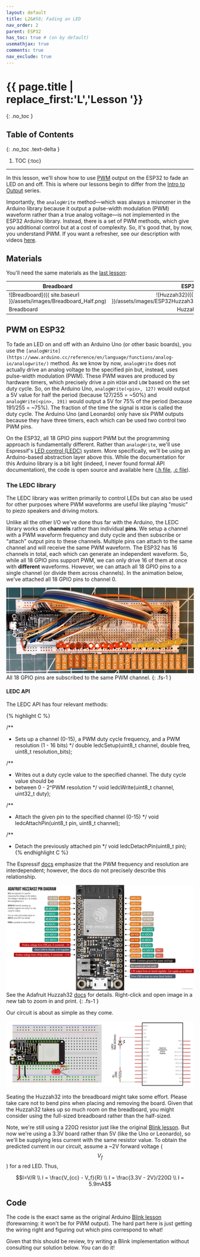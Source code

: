 ```yaml
---
layout: default
title: L2&#58; Fading an LED
nav_order: 2
parent: ESP32
has_toc: true # (on by default)
usemathjax: true
comments: true
nav_exclude: true
---
```

# {{ page.title | replace_first:'L','Lesson '}}
{: .no_toc }

## Table of Contents
{: .no_toc .text-delta }

1. TOC
{:toc}
---

In this lesson, we'll show how to use [PWM](https://www.arduino.cc/en/Tutorial/PWM) output on the ESP32 to fade an LED on and off. This is where our lessons begin to differ from the [Intro to Output](../arduino/intro-output.md) series.

Importantly, the `analogWrite` method—which was always a misnomer in the Arduino library because it output a pulse-width modulation (PWM) waveform rather than a true analog voltage—is not implemented in the ESP32 Arduino library. Instead, there is a set of PWM methods, which give you additional control but at a cost of complexity. So, it's good that, by now, you understand PWM. If you want a refresher, see our description with videos [here](../arduino/led-fade.md#Pulse-width-modulation-PWM).

## Materials

You'll need the same materials as the [last lesson](led-blink.md):

| Breadboard | ESP32 | LED | Resistor |
| ---------- |:-----:|:-----:|:-----:|
| ![Breadboard]({{ site.baseurl }}/assets/images/Breadboard_Half.png) | ![Huzzah32]({{ site.baseurl }}/assets/images/ESP32Huzzah32_Adafruit_vertical_h200.png)    | ![Red LED]({{ site.baseurl }}/assets/images/RedLED_Fritzing.png) | ![220 Ohm Resistor]({{ site.baseurl }}/assets/images/Resistor220_Fritzing.png) |
| Breadboard | Huzzah32  | Red LED | 220Ω Resistor |

## PWM on ESP32

To fade an LED on and off with an Arduino Uno (or other basic boards), you use the `[analogWrite](https://www.arduino.cc/reference/en/language/functions/analog-io/analogwrite/)` method. As we know by now, `analogWrite` does not actually drive an analog voltage to the specified pin but, instead, uses pulse-width modulation (PWM). These PWM waves are produced by hardware timers, which precisely drive a pin `HIGH` and `LOW` based on the set duty cycle. So, on the Arduino Uno, `analogWrite(<pin>, 127)` would output a 5V value for half the period (because 127/255 = ~50%) and `analogWrite(<pin>, 191)` would output a 5V for 75% of the period (because 191/255 = ~75%). The fraction of the time the signal is `HIGH` is called the duty cycle. The Arduino Uno (and Leonardo) only have six PWM outputs because they have three timers, each which can be used two control two PWM pins.

On the ESP32, all 18 GPIO pins support PWM but the programming approach is fundamentally different. Rather than `analogWrite`, we'll use Espressif's [LED control (LEDC)](https://docs.espressif.com/projects/esp-idf/en/latest/esp32/api-reference/peripherals/ledc.html) system. More specifically, we'll be using an Arduino-based abstraction layer above this. While the documentation for this Arduino library is a bit light (indeed, I never found formal API documentation), the code is open source and available here ([.h file](https://github.com/espressif/arduino-esp32/blob/a4305284d085caeddd1190d141710fb6f1c6cbe1/cores/esp32/esp32-hal-ledc.h), [.c file](https://github.com/espressif/arduino-esp32/blob/a4305284d085caeddd1190d141710fb6f1c6cbe1/cores/esp32/esp32-hal-ledc.c)).

### The LEDC library

The LEDC library was written primarily to control LEDs but can also be used for other purposes where PWM waveforms are useful like playing "music" to piezo speakers and driving motors.

Unlike all the other I/O we've done thus far with the Arduino, the LEDC library works on **channels** rather than individual **pins**. We setup a channel with a PWM waveform frequency and duty cycle and then subscribe or "attach" output pins to these channels. Multiple pins can attach to the same channel and will receive the same PWM waveform. The ESP32 has 16 channels in total, each which can generate an independent waveform. So, while all 18 GPIO pins support PWM, we can only drive 16 of them at once with **different** waveforms. However, we can attach all 18 GPIO pins to a single channel (or divide them across channels). In the animation below, we've attached all 18 GPIO pins to channel 0.

![Animation of all 18 GPIO output pins fading in and out](assets/movies/Huzzah32_GPIOFadeTestAllPinsSimultaneously-Optimized3.gif)
All 18 GPIO pins are subscribed to the same PWM channel.
{: .fs-1 } 

#### LEDC API

<!-- https://github.com/espressif/arduino-esp32/blob/96822d783f3ab6a56a69b227ba4d1a1a36c66268/tools/sdk/include/driver/driver/ledc.h -->

The LEDC API has four relevant methods:

{% highlight C %}

/**
 * Sets up a channel (0-15), a PWM duty cycle frequency, and a PWM resolution (1 - 16 bits) 
 */
double      ledcSetup(uint8_t channel, double freq, uint8_t resolution_bits);

/**
 * Writes out a duty cycle value to the specified channel. The duty cycle value should be
 * between 0 - 2^PWM resolution
 */
void        ledcWrite(uint8_t channel, uint32_t duty);

/**
 * Attach the given pin to the specified channel (0-15)
 */
void        ledcAttachPin(uint8_t pin, uint8_t channel);

/**
 * Detach the previously attached pin
 */
void        ledcDetachPin(uint8_t pin);
{% endhighlight C %}

The Espressif [docs](https://docs.espressif.com/projects/esp-idf/en/latest/esp32/api-reference/peripherals/ledc.html#supported-range-of-frequency-and-duty-resolutions) emphasize that the PWM frequency and resolution are interdependent; however, the docs do not precisely describe this relationship.  


![Huzzah32 pin diagram](assets/images/AdafruitHuzzah32PinDiagram.png)
See the Adafruit Huzzah32 [docs](https://learn.adafruit.com/adafruit-huzzah32-esp32-feather/pinouts) for details. Right-click and open image in a new tab to zoom in and print.
{: .fs-1 } 

Our circuit is about as simple as they come. 

![Circuit showing LED connected to GPIO #21 via a current limiting resistor](assets/images/Huzzah32_Blink_CircuitDiagramAndSchematic_Fritzing.png)

Seating the Huzzah32 into the breadboard might take some effort. Please take care not to bend pins when placing and removing the board. Given that the Huzzah32 takes up so much room on the breadboard, you might consider using the full-sized breadboard rather than the half-sized.

Note, we're still using a 220Ω resistor just like the original [Blink lesson](../arduino/led-blink.md). But now we're using a 3.3V board rather than 5V (like the Uno or Leonardo), so we'll be supplying less current with the same resistor value. To obtain the predicted current in our circuit, assume a ~2V forward voltage ($$V_f$$) for a red LED. Thus, 

$$I=V/R \\ 
I = \frac{V_{cc} - V_f}{R} \\
I = \frac{3.3V - 2V}/220Ω \\
I = 5.9mA$$

## Code

The code is the exact same as the original Arduino [Blink lesson](../arduino/led-blink.md) (forewarning: it won't be for PWM output). The hard part here is just getting the wiring right and figuring out which pins correspond to what!

Given that this should be review, try writing a Blink implementation without consulting our solution below. You can do it!

<!-- https://github.com/makeabilitylab/arduino/blob/master/ESP32/Basics/Blink/Blink.ino -->

<script src="https://gist-it.appspot.com/https://github.com/makeabilitylab/arduino/blob/master/ESP32/Basics/Blink/Blink.ino?footer=minimal"></script>